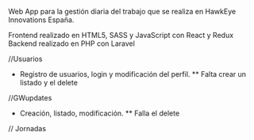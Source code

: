 
Web App para la gestión diaria del trabajo que se realiza en HawkEye Innovations España.

Frontend realizado en HTML5, SASS y JavaScript con React y Redux
Backend realizado en PHP con Laravel

//Usuarios
- Registro de usuarios, login y modificación del perfil.
** Falta crear un listado y el delete

//GWupdates
- Creación, listado, modificación.
** Falla el delete

// Jornadas

